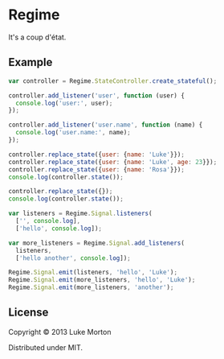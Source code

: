 # Regime

It's a coup d'état.

## Example

``` javascript
var controller = Regime.StateController.create_stateful();

controller.add_listener('user', function (user) {
  console.log('user:', user);
});

controller.add_listener('user.name', function (name) {
  console.log('user.name:', name);
});

controller.replace_state({user: {name: 'Luke'}});
controller.replace_state({user: {name: 'Luke', age: 23}});
controller.replace_state({user: {name: 'Rosa'}});
console.log(controller.state());

controller.replace_state({});
console.log(controller.state());
```

``` javascript
var listeners = Regime.Signal.listeners(
  ['', console.log],
  ['hello', console.log]);

var more_listeners = Regime.Signal.add_listeners(
  listeners,
  ['hello another', console.log]);

Regime.Signal.emit(listeners, 'hello', 'Luke');
Regime.Signal.emit(more_listeners, 'hello', 'Luke');
Regime.Signal.emit(more_listeners, 'another');
```

## License

Copyright © 2013 Luke Morton

Distributed under MIT.
